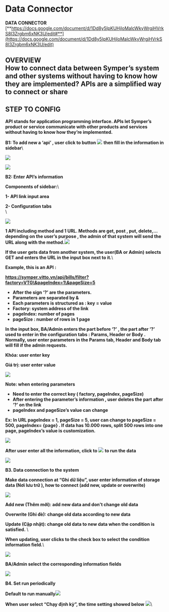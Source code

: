 # Data Connector

**DATA CONNECTOR**\
[**https://docs.google.com/document/d/1Dd8y5IpKUHjloMalcWkyWrgjHVrkS8I3Zrgbm6xNK3U/edit#**](https://docs.google.com/document/d/1Dd8y5IpKUHjloMalcWkyWrgjHVrkS8I3Zrgbm6xNK3U/edit)

**OVERVIEW**\
**How to connect data between Symper’s system and other systems without having to know how they are implemented? APIs are a simplified way to connect or share**&#x20;
----------------------------------------------------------------------------------------------------------------------------------------------------------------------

## **STEP TO CONFIG**

**API stands for application programming interface. APIs let Symper’s product or service communicate with other products and services without having to know how they’re implemented.**&#x20;

**B1: To add new a ‘api’ , user click to button** ![](https://lh4.googleusercontent.com/hO0k3hOaItVvpUMoqNfWa83ysb\_C65aBSU9TODUM2Lvkhx8Dtja84Q9g3-YkM3jKowSc75Zcm63ui\_Nk02lpdMPVIsR7VMDW9BBpGRGw8nEpz6tcR3jhcq9CMse\_nJV-QWd3ZlMT) **then fill in the information in sidebar**\


![](https://lh4.googleusercontent.com/0hzDAJVC4a5KdsfwQavIMX8SXDIcEGOWgGVH-t0-0a19T63yPscyUUb-vei-63rX\_JdKyxx44ENitTEPFnEW7VoGkRBKH\_AKSej9CaEsMNuXkUhqij80mt-LtOPAsFzy-QGJ\_NX1)

![](https://lh4.googleusercontent.com/QvZE633cT2eg7\_h\_rLKZWU9Y9J7O3u4JeV87\_acGViDdz4wjLxjKo1Cm4RbaIHuPhuVRFIHcPuul6R2zsH0M2Gr8-qLOpCNr0p6nksew28X0DBU77E0dO8RkMkF9k8BhCl4nE4aC)

**B2: Enter API’s information**

**Components of sidebar:**\


**1- API link input area**

**2- Configuration tabs**\
\


![](https://lh5.googleusercontent.com/qE05nPtULgOgvvoHCVgSBlHP7uoqSWT1w-YxRExuvRp4bVRBrhCXun5cpfbBl2pFfrUdJXQXX0RgOXT3MhKU2IpbfhDVMWVA8qx\_hbqqy9lcrqUoz-7n0Kqb84OzdYHcVq2sL9aI)

**1 API including method and 1 URL. Methods are get, post , put, delete,... depending on the user’s purpose , the admin of that system will send the URL along with the method.**![](https://lh4.googleusercontent.com/lWldOdMLLquY0FRZmCxnvovF9FDSRpobl\_ZbsFTDMon-Ambrx5qdasnEajSHOCLoZCh-w-5bmlJLT8q8RK3h8NqkBkwV17sgg2hRP6LRzQHy81YEW81g7UMokYh1VomPFEC3Hcl8)

**If the user gets data from another system, the user(BA or Admin) selects GET and enters the URL in the input box next to it.**\


**Example, this is an API :**

**https://symper.vitto.vn/api/bills/filter?factory=VTG\&pageIndex=1\&pageSize=5**

* **After the sign ‘?’ are the parameters.**
* **Parameters are separated by &**
* **Each parameters is structured as : key = value**
* **Factory: system address of the link**
* **pageIndex: number of pages**
* **pageSize : number of rows in 1 page**

**In the input box, BA/Admin enters the part before ‘?’ , the part after ‘?’ used to enter in the configuration tabs : Params, Header or Body . Normally, user enter parameters in the Params tab, Header and Body tab will fill if the admin requests.**&#x20;

**Khóa: user enter key**

**Giá trị: user enter value**

![](https://lh6.googleusercontent.com/cPMahPLIh2JghK4jX8yWeGr6szzjCqjpvwoHA9RVgH38eEsX6dBor3gpNkui27IoswH1Z-rSzVw5X-yejSnKSUGLjgY5Fy4sGsrYaWha1zMjHL79HLgLJWJvccizBfz1G6kmrCb3)

**Note: when entering parameters**&#x20;

* **Need to enter the correct key ( factory, pageIndex, pageSize)**
* **After entering the parameter’s information , user deletes the part after ‘?’ on the link**
* **pageIndex and pageSize’s value can change**&#x20;

**Ex: In URL pageIndex = 1, pageSize = 5, user can change to pageSize = 500, pageIndex= {page} . If data has 10.000 rows, split 500 rows into one page, pageIndex’s value is customization.**

![](https://lh4.googleusercontent.com/wg3ex-JpQaWb1OhbQTPcHITT8XIxlq--sBtHXqkUmLXFH0orGjdTiDtjfsxtK1ly\_MCkV-3SZgxGTKzzTjD6SA5B3vaZLK\_i1bXLwSz-ZPYHjLATt-Ue8dz\_LvSxvFvBTCKKAJ\_O)

**After user enter all the information, click to** ![](https://lh5.googleusercontent.com/bnXmpjXfDanIy1Zup1l1tmDR0YJmkYnsPZ9MbAASo31-HcB8hDkIMA3RaowwYaHvGg68wm2Cec5Y3j8AoqVUcDK2slUyW-m0TetzNBCqsD5mkkA3RM05McM60MxSK8WZWx6SuR5z) **to run the data**

![](https://lh4.googleusercontent.com/w0H8Iv6WOy6QMXwXvpRjWzBVOmaNuI3d7r37SHzK0xvH9Vj\_IFp2XZjM\_FFIEw2B2VwQwSX\_zFGkGyR-G6V65gKqqpPzpV84VcnDB5MhZwZqgjrU2uTFzAA\_mAbl7pWI7qG\_XbXv)

**B3. Data connection to the system**

**Make data connection at “Ghi dữ liệu”, user enter information of storage data (Nơi lưu trữ ), how to connect (add new, update or overwrite)**

![](https://lh3.googleusercontent.com/X-oErEAD6H04Gibp09hheuQB16X\_\_3bs4Eo7S-e9Jus2xzQnj4mdFWS6JjS8yBohw3Z\_Rf6xh112odNewKfrUvqhy30sKKJ4EdcQfjjffN\_Sv\_EJ3sUUJSWp\_PRL4xS2rvgZxnKs)

**Add new (Thêm mới): add new data and don't change old data**

**Overwrite (Ghi đè): change old data according to new data**

**Update (Cập nhật): change old data to new data when the condition is satisfied.** \


**When updating, user clicks to the check box to select the condition information field.**\


![](https://lh4.googleusercontent.com/4ovrnR3kSJ9PXT0FiH-TJBDvEC8Kyh3F2RKGMwvOBE1Ta7IZSzVxjfrrXETigNiDpzFpkkJsEWvIMTld2zqtL1q2hXXCnI3KevnC9bNvy5QK7\_9Yas7z\_Uu8t3-aX7ZdyBql7akh)

**BA/Admin select the corresponding information fields**&#x20;

![](https://lh4.googleusercontent.com/UEjJfNfsf36ViBWVXp9-tNNnqSZW5wNHQgrO-HQUL1eh7hgKWa-w-EajEx\_YGeWa5Ry52PujV36jdOPtP43ws9biLGIDCfD9n04IOHVeKvAds5qmerjDyROE\_9UORr9cuOFGkf9S)

**B4. Set run periodically**

**Default to run manually**![](https://lh3.googleusercontent.com/deIRYX3ELw2vn2pGaXfO36rxDALy694FI-NYEZOdNNC22DPJe3xPw-QCq0NHAFiWrQN6\_kxpKy\_6UwXwa8GtKz8n5UQgM5llG09EZAm\_oKhA50EreDW9lN3m1XrL-G3RaeILO6mQ)

**When user select “Chạy định kỳ”, the time setting showed below** ![](https://lh6.googleusercontent.com/VjGNqQhSxHQmaXkPkz7ihGFC6\_ra-BTtAO3fG9isgT5x70\_hEF2g7vzap\_boO5BqtG4lJVdH4bwgOnOtP22dld3iIEFaa-IPJrQBaUsIAVo4yfuUynBfiTbDXml4Zhg2MB93rLEJ)\
